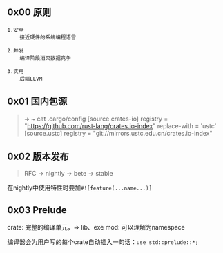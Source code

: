 
## 0x00 原则

    1.安全
        接近硬件的系统编程语言

    2.并发
        编译阶段消灭数据竞争

    3.实用
        后端LLVM

## 0x01 国内包源

>➜  ~ cat .cargo/config
[source.crates-io]
registry = "https://github.com/rust-lang/crates.io-index"
replace-with = 'ustc'
[source.ustc]
registry = "git://mirrors.ustc.edu.cn/crates.io-index"

## 0x02 版本发布

> RFC -> nightly -> bete -> stable

在nightly中使用特性时要加`#![feature(...name...)]`

## 0x03 Prelude

crate: 完整的编译单元，=> lib、exe
mod: 可以理解为namespace

编译器会为用户写的每个crate自动插入一句话：`use std::prelude::*;`
